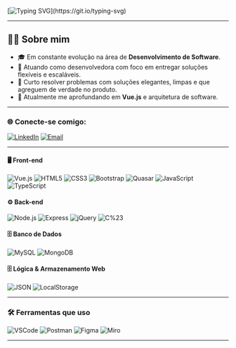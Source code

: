 [![Typing SVG](https://readme-typing-svg.herokuapp.com/?color=c77dff&size=32&center=true&vCenter=true&width=1000&lines=Ol%C3%A1%2C+eu+sou+a+Camila+Peretto!;Bem-vindo+ao+meu+GitHub!)](https://git.io/typing-svg)


---

## 👩‍💻 **Sobre mim**

- 🎓 Em constante evolução na área de **Desenvolvimento de Software**.
- 💼 Atuando como desenvolvedora com foco em entregar soluções flexíveis e escaláveis.
- 🚀 Curto resolver problemas com soluções elegantes, limpas e que agreguem de verdade no produto.
- 🌱 Atualmente me aprofundando em **Vue.js** e arquitetura de software.

---

### 🌐 **Conecte-se comigo**:

   [![LinkedIn](https://img.shields.io/badge/LinkedIn-0077B5?style=for-the-badge&logo=linkedin&logoColor=white "LinkedIn")](https://www.linkedin.com/in/camila-peretto/)
   [![Email](https://img.shields.io/badge/Gmail-ca0b4a?style=for-the-badge&logo=gmail&logoColor=white "Email")](mailto:camilaperetto120@gmail.com)
  
---

#### 🖥️ **Front-end**

![Vue.js](https://img.shields.io/badge/Vue.js-42b883?logo=vue.js&logoColor=ffffff&style=for-the-badge)
![HTML5](https://img.shields.io/badge/HTML5-E34F26?logo=html5&logoColor=ffffff&style=for-the-badge)
![CSS3](https://img.shields.io/badge/CSS3-1572B6?logo=css3&logoColor=ffffff&style=for-the-badge)
![Bootstrap](https://img.shields.io/badge/Bootstrap-7952B3?logo=bootstrap&logoColor=ffffff&style=for-the-badge)
![Quasar](https://img.shields.io/badge/Quasar-1976D2?logo=quasar&logoColor=ffffff&style=for-the-badge)
![JavaScript](https://img.shields.io/badge/JavaScript-F7DF1E?logo=javascript&logoColor=000000&style=for-the-badge)
![TypeScript](https://img.shields.io/badge/TypeScript-3178C6?logo=typescript&logoColor=ffffff&style=for-the-badge)


#### ⚙️ **Back-end**
![Node.js](https://img.shields.io/badge/Node.js-339933?logo=nodedotjs&logoColor=ffffff&style=for-the-badge)
![Express](https://img.shields.io/badge/Express-000000?logo=express&logoColor=ffffff&style=for-the-badge)
![jQuery](https://img.shields.io/badge/jQuery-0769AD?logo=jquery&logoColor=ffffff&style=for-the-badge)
![C%23](https://img.shields.io/badge/C%23-239120?logo=c-sharp&logoColor=ffffff&style=for-the-badge)


#### 🗄️ **Banco de Dados**

![MySQL](https://img.shields.io/badge/MySQL-4479A1?logo=mysql&logoColor=ffffff&style=for-the-badge)
![MongoDB](https://img.shields.io/badge/MongoDB-47A248?logo=mongodb&logoColor=ffffff&style=for-the-badge)


#### 🗄️ **Lógica & Armazenamento Web**

![JSON](https://img.shields.io/badge/JSON-000000?logo=json&logoColor=ffffff&style=for-the-badge)
![LocalStorage](https://img.shields.io/badge/LocalStorage-8BC34A?logo=windowsterminal&logoColor=ffffff&style=for-the-badge)


---

### 🛠️ **Ferramentas que uso**

![VSCode](https://img.shields.io/badge/VSCode-007ACC?logo=visualstudiocode&logoColor=ffffff&style=for-the-badge)
![Postman](https://img.shields.io/badge/Postman-FF6C37?logo=postman&logoColor=ffffff&style=for-the-badge)
![Figma](https://img.shields.io/badge/Figma-F24E1E?logo=figma&logoColor=ffffff&style=for-the-badge)
![Miro](https://img.shields.io/badge/Miro-050038?logo=miro&logoColor=ffffff&style=for-the-badge)

---

